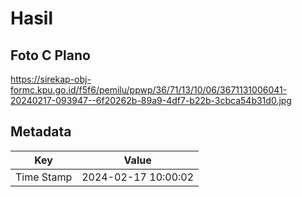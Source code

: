 # Hasil

## Foto C Plano

https://sirekap-obj-formc.kpu.go.id/f5f6/pemilu/ppwp/36/71/13/10/06/3671131006041-20240217-093947--6f20262b-89a9-4df7-b22b-3cbca54b31d0.jpg


## Metadata

| Key        | Value               |
| ---------- | ------------------- |
| Time Stamp | 2024-02-17 10:00:02 |



